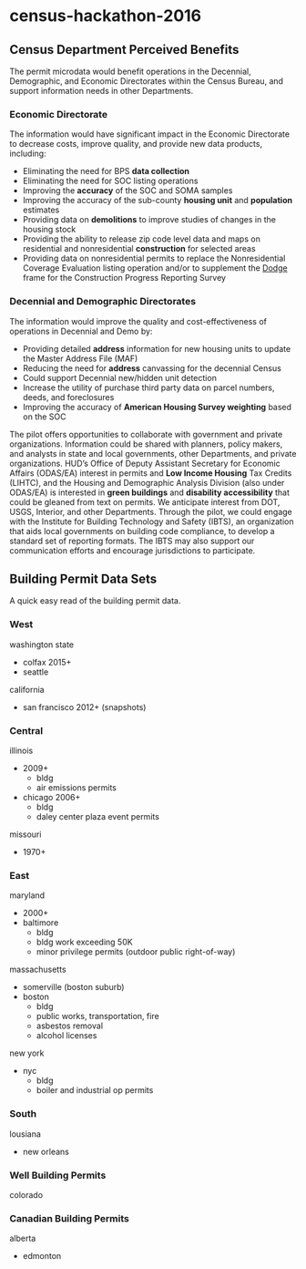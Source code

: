 # census-hackathon-2016

## Census Department Perceived Benefits
The permit microdata would benefit operations in the Decennial, Demographic, and Economic Directorates within the Census Bureau, and support information needs in other Departments. 

### Economic Directorate
The information would have significant impact in the Economic Directorate to decrease costs, improve quality, and provide new data products, including:
-	Eliminating the need for BPS **data collection**
-	Eliminating the need for SOC listing operations
-	Improving the **accuracy** of the SOC and SOMA samples
-	Improving the accuracy of the sub-county **housing unit** and **population** estimates
-	Providing data on **demolitions** to improve studies of changes in the housing stock
-	Providing the ability to release zip code level data and maps on residential and nonresidential **construction** for selected areas
-	Providing data on nonresidential permits to replace the Nonresidential Coverage Evaluation listing operation and/or to supplement the [Dodge](http://analyticsstore.construction.com/index.php) frame for the Construction Progress Reporting Survey 

### Decennial and Demographic Directorates
The information would improve the quality and cost-effectiveness of operations in Decennial and Demo by: 
-	Providing detailed **address** information for new housing units to update the Master Address File (MAF)
-	Reducing the need for **address** canvassing for the decennial Census
-	Could support Decennial new/hidden unit detection
-	Increase the utility of purchase third party data on parcel numbers, deeds, and foreclosures
-	Improving the accuracy of **American Housing Survey weighting** based on the SOC

The pilot offers opportunities to collaborate with government and private organizations.  Information could be shared with planners, policy makers, and analysts in state and local governments, other Departments, and private organizations.  HUD’s Office of Deputy Assistant Secretary for Economic Affairs (ODAS/EA) interest in permits and **Low Income Housing** Tax Credits (LIHTC), and the Housing and Demographic Analysis Division (also under ODAS/EA) is interested in **green buildings** and **disability accessibility** that could be gleaned from text on permits.  We anticipate interest from DOT, USGS, Interior, and other Departments.  Through the pilot, we could engage with the Institute for Building Technology and Safety (IBTS), an organization that aids local governments on building code compliance, to develop a standard set of reporting formats.  The IBTS may also support our communication efforts and encourage jurisdictions to participate. 

## Building Permit Data Sets
A quick easy read of the building permit data.


### West

washington state
- colfax 2015+
- seattle

california
- san francisco 2012+ (snapshots)

### Central

illinois
- 2009+
  - bldg
  - air emissions permits
- chicago 2006+
  - bldg
  - daley center plaza event permits

missouri
- 1970+

### East

maryland
- 2000+
- baltimore
  - bldg
  - bldg work exceeding 50K
  - minor privilege permits (outdoor public right-of-way)

massachusetts
- somerville (boston suburb)
- boston
  - bldg
  - public works, transportation, fire
  - asbestos removal
  - alcohol licenses

new york
- nyc
  - bldg
  - boiler and industrial op permits

### South

lousiana
- new orleans


### Well Building Permits
colorado



### Canadian Building Permits
alberta
- edmonton




